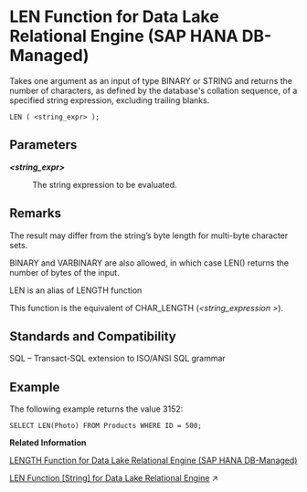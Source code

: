 <!-- loioa895aabb25c84638b38c77cd78d7ad00 -->

# LEN Function for Data Lake Relational Engine \(SAP HANA DB-Managed\)

Takes one argument as an input of type BINARY or STRING and returns the number of characters, as defined by the database's collation sequence, of a specified string expression, excluding trailing blanks.



```
LEN ( <string_expr> );
```



<a name="loioa895aabb25c84638b38c77cd78d7ad00__section_urq_nch_trb"/>

## Parameters


<dl>
<dt><b>

*<string\_expr\>*

</b></dt>
<dd>

The string expression to be evaluated.



</dd>
</dl>



<a name="loioa895aabb25c84638b38c77cd78d7ad00__section_ckc_4ch_trb"/>

## Remarks

The result may differ from the string’s byte length for multi-byte character sets.

BINARY and VARBINARY are also allowed, in which case LEN\(\) returns the number of bytes of the input.

LEN is an alias of LENGTH function

This function is the equivalent of CHAR\_LENGTH \(*<string\_expression \>*\).



<a name="loioa895aabb25c84638b38c77cd78d7ad00__section_dxq_4ch_trb"/>

## Standards and Compatibility

SQL – Transact-SQL extension to ISO/ANSI SQL grammar



<a name="loioa895aabb25c84638b38c77cd78d7ad00__section_x4z_4ch_trb"/>

## Example

The following example returns the value 3152:

```
SELECT LEN(Photo) FROM Products WHERE ID = 500;
```

**Related Information**  


[LENGTH Function for Data Lake Relational Engine \(SAP HANA DB-Managed\)](length-function-for-data-lake-relational-engine-sap-hana-db-managed-ae555cf.md "Returns the number of characters in the specified string.")

[LEN Function \[String\] for Data Lake Relational Engine](https://help.sap.com/viewer/19b3964099384f178ad08f2d348232a9/2024_1_QRC/en-US/a55e08c884f210159d0cec6bce940d82.html "Takes one argument as an input of type BINARY or STRING and returns the number of characters, as defined by the database's collation sequence, of a specified string expression, excluding trailing blanks.") :arrow_upper_right:

